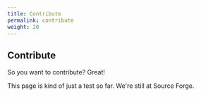 ```yaml
---
title: Contribute
permalink: contribute
weight: 20
---
```

## Contribute

So you want to contribute? Great!

This page is kind of just a test so far. We're still at Source Forge.
